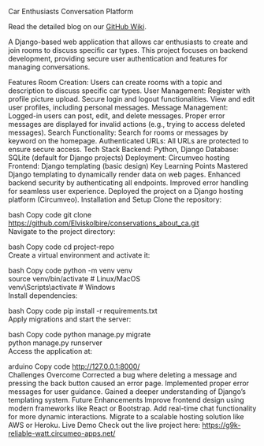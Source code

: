 Car Enthusiasts Conversation Platform

Read the detailed blog on our [GitHub Wiki](https://github.com/Elviskolbire/conversations_about_cars/wiki).


A Django-based web application that allows car enthusiasts to create and join rooms to discuss specific car types. This project focuses on backend development, providing secure user authentication and features for managing conversations.

Features
Room Creation: Users can create rooms with a topic and description to discuss specific car types.
User Management:
Register with profile picture upload.
Secure login and logout functionalities.
View and edit user profiles, including personal messages.
Message Management:
Logged-in users can post, edit, and delete messages.
Proper error messages are displayed for invalid actions (e.g., trying to access deleted messages).
Search Functionality: Search for rooms or messages by keyword on the homepage.
Authenticated URLs: All URLs are protected to ensure secure access.
Tech Stack
Backend: Python, Django
Database: SQLite (default for Django projects)
Deployment: Circumveo hosting
Frontend: Django templating (basic design)
Key Learning Points
Mastered Django templating to dynamically render data on web pages.
Enhanced backend security by authenticating all endpoints.
Improved error handling for seamless user experience.
Deployed the project on a Django hosting platform (Circumveo).
Installation and Setup
Clone the repository:

bash
Copy code
git clone https://github.com/Elviskolbire/conservations_about_ca.git  
Navigate to the project directory:

bash
Copy code
cd project-repo  
Create a virtual environment and activate it:

bash
Copy code
python -m venv venv  
source venv/bin/activate  # Linux/MacOS  
venv\Scripts\activate     # Windows  
Install dependencies:

bash
Copy code
pip install -r requirements.txt  
Apply migrations and start the server:

bash
Copy code
python manage.py migrate  
python manage.py runserver  
Access the application at:

arduino
Copy code
http://127.0.0.1:8000/  
Challenges Overcome
Corrected a bug where deleting a message and pressing the back button caused an error page. Implemented proper error messages for user guidance.
Gained a deeper understanding of Django’s templating system.
Future Enhancements
Improve frontend design using modern frameworks like React or Bootstrap.
Add real-time chat functionality for more dynamic interactions.
Migrate to a scalable hosting solution like AWS or Heroku.
Live Demo
Check out the live project here: https://g9k-reliable-watt.circumeo-apps.net/
